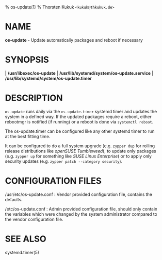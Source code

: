 % os-update(1)
% Thorsten Kukuk `<kukuk@thkukuk.de>`

# NAME

**os-update** - Update automatically packages and reboot if necessary

# SYNOPSIS

| **/usr/libexec/os-update**
| **/usr/lib/systemd/system/os-update.service**
| **/usr/lib/systemd/system/os-update.timer**

# DESCRIPTION

`os-update` runs daily via the `os-update.timer` systemd timer and updates the
system in a defined way. If the updated packages require a reboot, either
rebootmgr is notified (if running) or a reboot is done via `systemctl reboot`.

The os-update.timer can be configured like any other systemd timer to run at
the best fitting time.

It can be configured to do a full system upgrade (e.g. `zypper dup` for
rolling release distributions like *openSUSE Tumbleweed*),
to update only packages (e.g. `zypper up` for something like
*SUSE Linux Enterprise*) or to apply only security updates
(e.g. `zypper patch --category security`).


# CONFIGURATION FILES

/usr/etc/os-update.conf
:  Vendor provided configuration file, contains the defaults.

/etc/os-update.conf
:  Admin provided configuration file, should only contain the variables which
were changed by the system administrator compared to the vendor configuration
file.

# SEE ALSO
systemd.timer(5)
